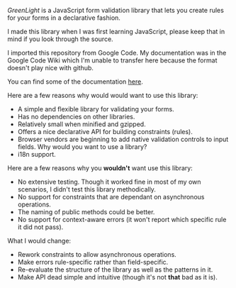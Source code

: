 *GreenLight* is a JavaScript form validation library that lets you create rules for your forms in a declarative fashion.

I made this library when I was first learning JavaScript, please keep that in mind if you look through the source.

I imported this repository from Google Code. My documentation was in the Google Code Wiki which I'm unable to transfer here because the format doesn't play nice with github.

You can find some of the documentation [here](http://code.google.com/p/greenlight/w/list).

Here are a few reasons why would would want to use this library:
- A simple and flexible library for validating your forms.
- Has no dependencies on other libraries.
- Relatively small when minified and gzipped.
- Offers a nice declarative API for building constraints (rules).
- Browser vendors are beginning to add native validation controls to input fields. Why would you want to use a library?
- i18n support.

Here are a few reasons why you **wouldn't** want use this library:

- No extensive testing. Though it worked fine in most of my own scenarios, I didn't test this library methodically.
- No support for constraints that are dependant on asynchronous operations.
- The naming of public methods could be better.
- No support for context-aware errors (it won't report which specific rule it did not pass).

What I would change:

- Rework constraints to allow asynchronous operations.
- Make errors rule-specific rather than field-specific.
- Re-evaluate the structure of the library as well as the patterns in it.
- Make API dead simple and intuitive (though it's not **that** bad as it is).
